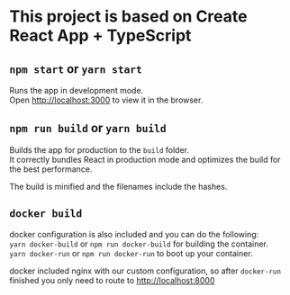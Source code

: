# This project is based on Create React App + TypeScript

## `npm start` or `yarn start`

Runs the app in development mode.<br>
Open [http://localhost:3000](http://localhost:3000) to view it in the browser.

## `npm run build` or `yarn build`

Builds the app for production to the `build` folder.<br>
It correctly bundles React in production mode and optimizes the build for the best performance.

The build is minified and the filenames include the hashes.<br>

## `docker build`

docker configuration is also included and you can do the following:</br>
`yarn docker-build` or `npm run docker-build` for building the container.</br>
`yarn docker-run` or `npm run docker-run` to boot up your container.

docker included nginx with our custom configuration, so after `docker-run` finished you only need to route to [http://localhost:8000](http://localhost:8000)

